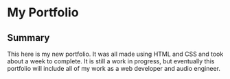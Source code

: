 <h1>
    My Portfolio
</h1>

<h2>
    Summary
</h2>

<p>
    This here is my new portfolio. It was all made using HTML and CSS and took about a week to complete. It is still a work in progress, but eventually this portfolio will include all of my work as a web developer and audio engineer.
</p>